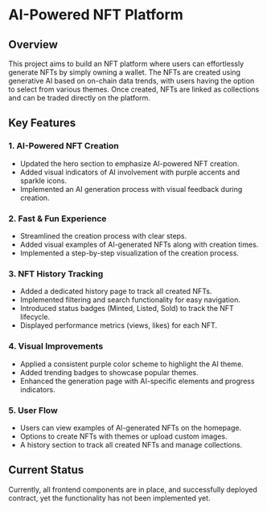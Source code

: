 # AI-Powered NFT Platform

## Overview

This project aims to build an NFT platform where users can effortlessly generate NFTs by simply owning a wallet. The NFTs are created using generative AI based on on-chain data trends, with users having the option to select from various themes. Once created, NFTs are linked as collections and can be traded directly on the platform.

## Key Features

### 1. AI-Powered NFT Creation

- Updated the hero section to emphasize AI-powered NFT creation.
- Added visual indicators of AI involvement with purple accents and sparkle icons.
- Implemented an AI generation process with visual feedback during creation.

### 2. Fast & Fun Experience

- Streamlined the creation process with clear steps.
- Added visual examples of AI-generated NFTs along with creation times.
- Implemented a step-by-step visualization of the creation process.

### 3. NFT History Tracking

- Added a dedicated history page to track all created NFTs.
- Implemented filtering and search functionality for easy navigation.
- Introduced status badges (Minted, Listed, Sold) to track the NFT lifecycle.
- Displayed performance metrics (views, likes) for each NFT.

### 4. Visual Improvements

- Applied a consistent purple color scheme to highlight the AI theme.
- Added trending badges to showcase popular themes.
- Enhanced the generation page with AI-specific elements and progress indicators.

### 5. User Flow

- Users can view examples of AI-generated NFTs on the homepage.
- Options to create NFTs with themes or upload custom images.
- A history section to track all created NFTs and manage collections.

## Current Status

Currently, all frontend components are in place, and successfully deployed contract, yet the functionality has not been implemented yet.
